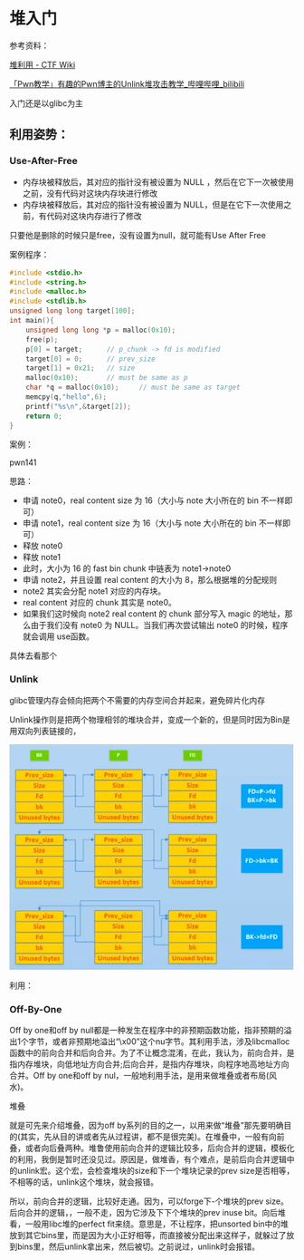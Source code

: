 # 堆入门

参考资料：

[堆利用 - CTF Wiki](https://ctf-wiki.org/pwn/linux/user-mode/heap/ptmalloc2/introduction/)

[「Pwn教学」有趣的Pwn博主的Unlink堆攻击教学_哔哩哔哩_bilibili](https://www.bilibili.com/video/BV1kP4y1k7RD/?spm_id_from=333.337.search-card.all.click&vd_source=f264368eefdba6c9e52d63931d176453)

入门还是以glibc为主

















## 利用姿势：

### Use-After-Free

- 内存块被释放后，其对应的指针没有被设置为 NULL ，然后在它下一次被使用之前，没有代码对这块内存块进行修改
- 内存块被释放后，其对应的指针没有被设置为 NULL，但是在它下一次使用之前，有代码对这块内存进行了修改



只要他是删除的时候只是free，没有设置为null，就可能有Use After Free



案例程序：

```c
#include <stdio.h>
#include <string.h>
#include <malloc.h>
#include <stdlib.h>
unsigned long long target[100];
int main(){
    unsigned long long *p = malloc(0x10);
    free(p);
    p[0] = target;		// p_chunk -> fd is modified
    target[0] = 0;		// prev_size
    target[1] = 0x21;	// size
    malloc(0x10);		// must be same as p
    char *q = malloc(0x10);		// must be same as target
    memcpy(q,"hello",6);
    printf("%s\n",&target[2]);
    return 0;
}
```





案例：

pwn141

思路：

- 申请 note0，real content size 为 16（大小与 note 大小所在的 bin 不一样即可）
- 申请 note1，real content size 为 16（大小与 note 大小所在的 bin 不一样即可）
- 释放 note0
- 释放 note1
- 此时，大小为 16 的 fast bin chunk 中链表为 note1->note0
- 申请 note2，并且设置 real content 的大小为 8，那么根据堆的分配规则
- note2 其实会分配 note1 对应的内存块。
- real content 对应的 chunk 其实是 note0。
- 如果我们这时候向 note2 real content 的 chunk 部分写入 magic 的地址，那么由于我们没有 note0 为 NULL。当我们再次尝试输出 note0 的时候，程序就会调用 use函数。

具体去看那个





### Unlink

glibc管理内存会倾向把两个不需要的内存空间合并起来，避免碎片化内存

Unlink操作则是把两个物理相邻的堆块合并，变成一个新的，但是同时因为Bin是用双向列表链接的，

![image-20241110162700825](../_media/image-20241110162700825.png)



利用：





### Off-By-One



Off by one和off by null都是一种发生在程序中的非预期函数功能，指非预期的溢出1个字节，或者非预期地溢出“\x00”这个nu字节。其利用手法，涉及libcmalloc函数中的前向合并和后向合并。为了不让概念混淆，在此，我认为，前向合并，是指内存堆块，向低地址方向合并;后向合并，是指内存堆块，向程序地高地址方向合并。Off by one和off by nul，一般地利用手法，是用来做堆叠或者布局(风水)。



堆叠

就是可先来介绍堆叠，因为off by系列的目的之一，以用来做“堆叠”那先要明确目的(其实，先从目的讲或者先从过程讲，都不是很完美)。在堆叠中，一般有向前叠，或者向后叠两种。堆鲁使用前向合并的逻辑比较多，后向合并的逻辑，模板化的利用，我倒是暂时还没见过。原因是，做堆香，有个难点，是前后向合并逻辑中的unlink宏。这个宏，会检查堆块的size和下一个堆块记录的prev size是否相等，不相等的话，unlink这个堆块，就会报错。



所以，前向合并的逻辑，比较好走通。因为，可以forge下-个堆块的prev size。后向合并的逻辑，，一般不走，因为它涉及下下个堆块的prev inuse bit。向后堆看，一般用libc堆的perfect fit来绕。意思是，不让程序，把unsorted bin中的堆放到其它bins里，而是因为大小正好相等，而直接被分配出来这样子，就躲过了放到bins里，然后unlink拿出来，然后被切。之前说过，unlink时会报错。